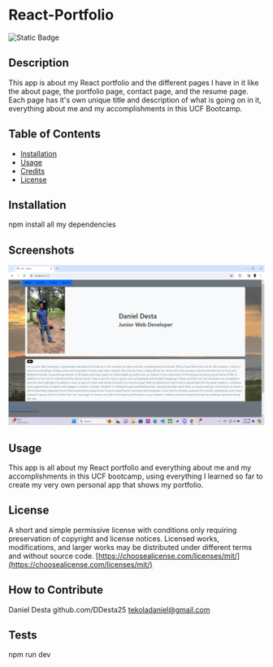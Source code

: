 # React-Portfolio

  ![Static Badge](https://img.shields.io/badge/license-mit-brightgreen)
    

  ## Description
  
  This app is about my React portfolio and the different pages I have in it like the about page, the portfolio page, contact page, and the resume page.
  Each page has it's own unique title and description of what is going on in it, everything about me and my accomplishments in this UCF Bootcamp.
  
  ## Table of Contents 
  
  
  
  - [Installation](#installation)
  - [Usage](#usage)
  - [Credits](#credits)
  - [License](#license)
  
  ## Installation
  
npm install all my dependencies  

## Screenshots
![alt text](image.png)
  ## Usage
  
  
This app is all about my React portfolio and everything about me and my accomplishments in this UCF bootcamp, using everything I learned so far to
create my very own personal app that shows my portfolio.
  
  ## License
  
A short and simple permissive license with conditions only requiring preservation of copyright and license notices. Licensed works, modifications, and larger works may be distributed under different terms and without source code.
  [https://choosealicense.com/licenses/mit/](https://choosealicense.com/licenses/mit/)

  
  ## How to Contribute
  Daniel Desta
  github.com/DDesta25
tekoladaniel@gmail.com
  
  
  ## Tests
  npm run dev
